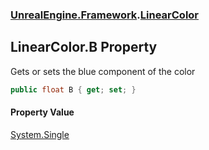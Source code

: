 ### [UnrealEngine.Framework](./UnrealEngine-Framework.md 'UnrealEngine.Framework').[LinearColor](./UnrealEngine-Framework-LinearColor.md 'UnrealEngine.Framework.LinearColor')
## LinearColor.B Property
Gets or sets the blue component of the color  
```csharp
public float B { get; set; }
```
#### Property Value
[System.Single](https://docs.microsoft.com/en-us/dotnet/api/System.Single 'System.Single')  
